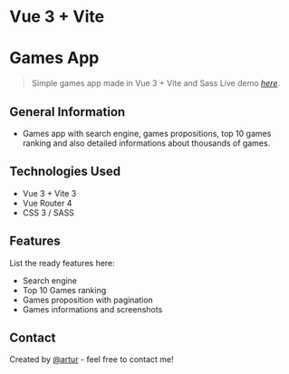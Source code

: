 # Vue 3 + Vite
# Games App
> Simple games app made in Vue 3 + Vite and Sass
> Live demo [_here_](https://artzartur.github.io/games-app).


## General Information
- Games app with search engine, games propositions, top 10 games ranking and also detailed informations about thousands of games.


## Technologies Used
- Vue 3 + Vite 3
- Vue Router 4
- CSS 3 / SASS


## Features
List the ready features here:
- Search engine
- Top 10 Games ranking
- Games proposition with pagination
- Games informations and screenshots


## Contact
Created by [@artur](mailto:arturlesnik@gmail.com) - feel free to contact me!
